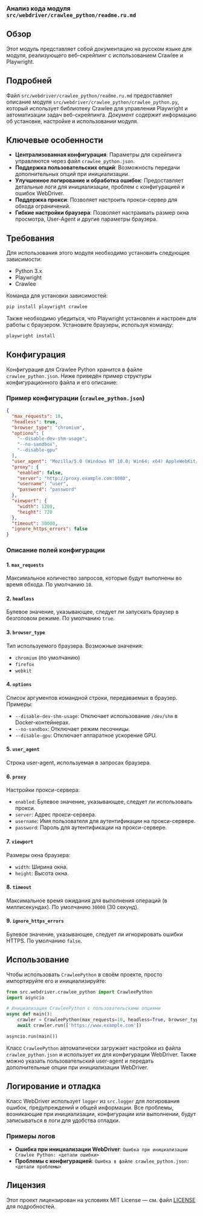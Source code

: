 ### Анализ кода модуля `src/webdriver/crawlee_python/readme.ru.md`

## Обзор

Этот модуль представляет собой документацию на русском языке для модуля, реализующего веб-скрейпинг с использованием Crawlee и Playwright.

## Подробней

Файл `src/webdriver/crawlee_python/readme.ru.md` предоставляет описание модуля `src/webdriver/crawlee_python/crawlee_python.py`, который использует библиотеку Crawlee для управления Playwright и автоматизации задач веб-скрейпинга. Документ содержит информацию об установке, настройке и использовании модуля.

## Ключевые особенности

-   **Централизованная конфигурация**: Параметры для скрейпинга управляются через файл `crawlee_python.json`.
-   **Поддержка пользовательских опций**: Возможность передачи дополнительных опций при инициализации.
-   **Улучшенное логирование и обработка ошибок**: Предоставляет детальные логи для инициализации, проблем с конфигурацией и ошибок WebDriver.
-   **Поддержка прокси**: Позволяет настроить прокси-сервер для обхода ограничений.
-   **Гибкие настройки браузера**: Позволяет настраивать размер окна просмотра, User-Agent и другие параметры браузера.

## Требования

Для использования этого модуля необходимо установить следующие зависимости:

-   Python 3.x
-   Playwright
-   Crawlee

Команда для установки зависимостей:

```bash
pip install playwright crawlee
```

Также необходимо убедиться, что Playwright установлен и настроен для работы с браузером. Установите браузеры, используя команду:

```bash
playwright install
```

## Конфигурация

Конфигурация для Crawlee Python хранится в файле `crawlee_python.json`. Ниже приведён пример структуры конфигурационного файла и его описание:

### Пример конфигурации (`crawlee_python.json`)

```json
{
  "max_requests": 10,
  "headless": true,
  "browser_type": "chromium",
  "options": [
    "--disable-dev-shm-usage",
    "--no-sandbox",
    "--disable-gpu"
  ],
  "user_agent": "Mozilla/5.0 (Windows NT 10.0; Win64; x64) AppleWebKit/537.36 (KHTML, like Gecko) Chrome/96.0.4664.110 Safari/537.36",
  "proxy": {
    "enabled": false,
    "server": "http://proxy.example.com:8080",
    "username": "user",
    "password": "password"
  },
  "viewport": {
    "width": 1280,
    "height": 720
  },
  "timeout": 30000,
  "ignore_https_errors": false
}
```

### Описание полей конфигурации

#### 1. `max_requests`

Максимальное количество запросов, которые будут выполнены во время обхода. По умолчанию `10`.

#### 2. `headless`

Булевое значение, указывающее, следует ли запускать браузер в безголовом режиме. По умолчанию `true`.

#### 3. `browser_type`

Тип используемого браузера. Возможные значения:

-   `chromium` (по умолчанию)
-   `firefox`
-   `webkit`

#### 4. `options`

Список аргументов командной строки, передаваемых в браузер. Примеры:

-   `--disable-dev-shm-usage`: Отключает использование `/dev/shm` в Docker-контейнерах.
-   `--no-sandbox`: Отключает режим песочницы.
-   `--disable-gpu`: Отключает аппаратное ускорение GPU.

#### 5. `user_agent`

Строка user-agent, используемая в запросах браузера.

#### 6. `proxy`

Настройки прокси-сервера:

-   `enabled`: Булевое значение, указывающее, следует ли использовать прокси.
-   `server`: Адрес прокси-сервера.
-   `username`: Имя пользователя для аутентификации на прокси-сервере.
-   `password`: Пароль для аутентификации на прокси-сервере.

#### 7. `viewport`

Размеры окна браузера:

-   `width`: Ширина окна.
-   `height`: Высота окна.

#### 8. `timeout`

Максимальное время ожидания для выполнения операций (в миллисекундах). По умолчанию `30000` (30 секунд).

#### 9. `ignore_https_errors`

Булевое значение, указывающее, следует ли игнорировать ошибки HTTPS. По умолчанию `false`.

## Использование

Чтобы использовать `CrawleePython` в своём проекте, просто импортируйте его и инициализируйте:

```python
from src.webdriver.crawlee_python import CrawleePython
import asyncio

# Инициализация CrawleePython с пользовательскими опциями
async def main():
    crawler = CrawleePython(max_requests=10, headless=True, browser_type='chromium', options=["--headless"])
    await crawler.run(['https://www.example.com'])

asyncio.run(main())
```

Класс `CrawleePython` автоматически загружает настройки из файла `crawlee_python.json` и использует их для конфигурации WebDriver. Также можно указать пользовательский user-agent и передать дополнительные опции при инициализации WebDriver.

## Логирование и отладка

Класс WebDriver использует `logger` из `src.logger` для логирования ошибок, предупреждений и общей информации. Все проблемы, возникающие при инициализации, конфигурации или выполнении, будут записываться в логи для удобства отладки.

### Примеры логов

-   **Ошибка при инициализации WebDriver**: `Ошибка при инициализации Crawlee Python: <детали ошибки>`
-   **Проблемы с конфигурацией**: `Ошибка в файле crawlee_python.json: <детали проблемы>`

## Лицензия

Этот проект лицензирован на условиях MIT License — см. файл [LICENSE](../../LICENSE) для подробностей.